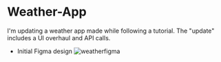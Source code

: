 # Weather-App
I'm updating a weather app made while following a tutorial. The "update" includes a UI overhaul and API calls.

- Initial Figma design
![weatherfigma](https://user-images.githubusercontent.com/119931873/234985839-746b7c08-eefd-409c-8139-daaa1eb18bb7.jpg)

